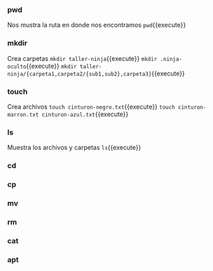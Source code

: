 ### pwd
Nos mustra la ruta en donde nos encontramos
`pwd`{{execute}}

### mkdir
Crea carpetas
`mkdir taller-ninja`{{execute}}
`mkdir .ninja-oculto`{{execute}}
`mkdir taller-ninja/{carpeta1,carpeta2/{sub1,sub2},carpeta3}`{{execute}}

### touch
Crea archivos
`touch cinturon-negro.txt`{{execute}}
`touch cinturon-marron.txt cinturon-azul.txt`{{execute}}

### ls
Muestra los archivos y carpetas 
`ls`{{execute}}

### cd



### cp

### mv

### rm



### cat



### apt
